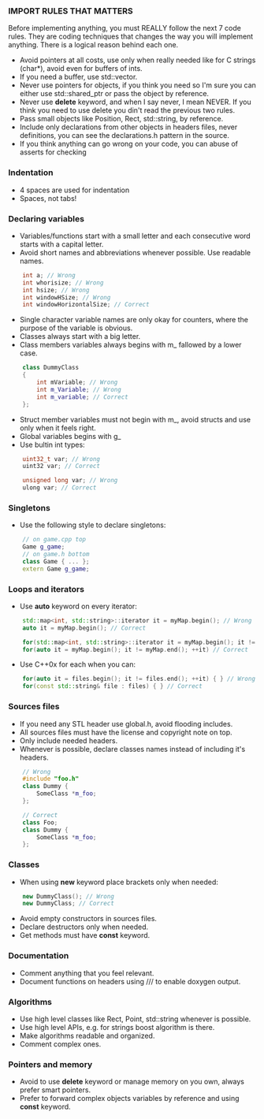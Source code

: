### IMPORT RULES THAT MATTERS
Before implementing anything, you must REALLY follow the next 7 code rules. They are coding techniques that changes the way you will implement anything. There is a logical reason behind each one.

* Avoid pointers at all costs, use only when really needed like for C strings (char*), avoid even for buffers of ints.
* If you need a buffer, use std::vector.
* Never use pointers for objects, if you think you need so I'm sure you can either use std::shared_ptr or pass the object by reference.
* Never use **delete** keyword, and when I say never, I mean NEVER. If you think you need to use delete you din't read the previous two rules.
* Pass small objects like Position, Rect, std::string, by reference.
* Include only declarations from other objects in headers files, never definitions, you can see the declarations.h pattern in the source.
* If you think anything can go wrong on your code, you can abuse of asserts for checking

### Indentation
* 4 spaces are used for indentation
* Spaces, not tabs!

### Declaring variables
* Variables/functions start with a small letter and each consecutive word starts with a capital letter.
* Avoid short names and abbreviations whenever possible. Use readable names.

```cpp
    int a; // Wrong
    int whorisize; // Wrong
    int hsize; // Wrong
    int windowHSize; // Wrong
    int windowHorizontalSize; // Correct
```

* Single character variable names are only okay for counters, where the purpose of the variable is obvious.
* Classes always start with a big letter.
* Class members variables always begins with m_ fallowed by a lower case.

```cpp
    class DummyClass
    {
        int mVariable; // Wrong
        int m_Variable; // Wrong
        int m_variable; // Correct
    };
```

* Struct member variables must not begin with m_, avoid structs and use only when it feels right.
* Global variables begins with g_
* Use bultin int types:

```cpp
    uint32_t var; // Wrong
    uint32 var; // Correct

    unsigned long var; // Wrong
    ulong var; // Correct
```

### Singletons
* Use the following style to declare singletons:

```cpp
    // on game.cpp top
    Game g_game;
    // on game.h bottom
    class Game { ... };
    extern Game g_game;
```

### Loops and iterators
* Use **auto** keyword on every iterator:

```cpp
    std::map<int, std::string>::iterator it = myMap.begin(); // Wrong
    auto it = myMap.begin(); // Correct

    for(std::map<int, std::string>::iterator it = myMap.begin(); it != myMap.end(); it++) // Wrong
    for(auto it = myMap.begin(); it != myMap.end(); ++it) // Correct
```

* Use C++0x for each when you can:

```cpp
    for(auto it = files.begin(); it != files.end(); ++it) { } // Wrong
    for(const std::string& file : files) { } // Correct
```

### Sources files
* If you need any STL header use global.h, avoid flooding includes.
* All sources files must have the license and copyright note on top.
* Only include needed headers.
* Whenever is possible, declare classes names instead of including it's headers.

```cpp
    // Wrong
    #include "foo.h"
    class Dummy {
        SomeClass *m_foo;
    };

    // Correct
    class Foo;
    class Dummy {
        SomeClass *m_foo;
    };
```

### Classes
* When using **new** keyword place brackets only when needed:

```cpp
    new DummyClass(); // Wrong
    new DummyClass; // Correct
```

* Avoid empty constructors in sources files.
* Declare destructors only when needed.
* Get methods must have **const** keyword.

### Documentation
* Comment anything that you feel relevant.
* Document functions on headers using /// to enable doxygen output.

### Algorithms
* Use high level classes like Rect, Point, std::string whenever is possible.
* Use high level APIs, e.g. for strings boost algorithm is there.
* Make algorithms readable and organized.
* Comment complex ones.

### Pointers and memory
* Avoid to use **delete** keyword or manage memory on you own, always prefer smart pointers.
* Prefer to forward complex objects variables by reference and using **const** keyword.
